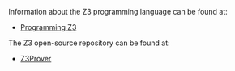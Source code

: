 Information about the Z3 programming language can be found at:

- [Programming Z3](http://theory.stanford.edu/~nikolaj/programmingz3.html)

The Z3 open-source repository can be found at:

- [Z3Prover](https://github.com/Z3Prover/z3)
